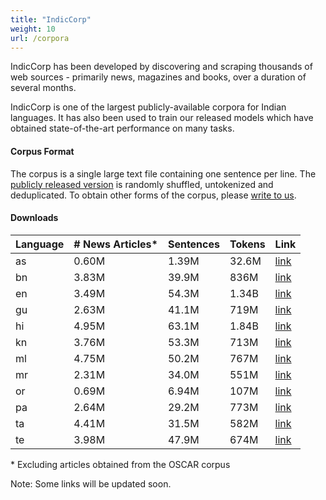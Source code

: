 ```yaml
---
title: "IndicCorp"
weight: 10
url: /corpora
---
```


IndicCorp has been developed by discovering and scraping thousands of web sources - primarily news, magazines and books, over a duration of several months.

IndicCorp is one of the largest publicly-available corpora for Indian languages. It has also been used to train our released models which have obtained state-of-the-art performance on many tasks.


#### Corpus Format

The corpus is a single large text file containing one sentence per line. The [publicly released version](#downloads) is randomly shuffled, untokenized and deduplicated. To obtain other forms of the corpus, please [write to us](/aboutus#contactus).


#### Downloads


| Language | \# News Articles* | Sentences     | Tokens        | Link     |
| -------- | ----------------- | ------------- | ------------- | -------- |
| as       | 0.60M             | 1.39M   |  32.6M  | [link](https://storage.googleapis.com/ai4bharat-public-indic-nlp-corpora/indiccorp/as.tar.xz) |
| bn       | 3.83M             | 39.9M | 836M  | [link](https://storage.googleapis.com/ai4bharat-public-indic-nlp-corpora/indiccorp/bn.tar.xz) |
| en       | 3.49M             | 54.3M | 1.34B | [link](https://storage.googleapis.com/ai4bharat-public-indic-nlp-corpora/indiccorp/en.tar.xz) |
| gu       | 2.63M             | 41.1M | 719M  | [link](https://storage.googleapis.com/ai4bharat-public-indic-nlp-corpora/indiccorp/gu.tar.xz) |
| hi       | 4.95M             | 63.1M |  1.84B | [link](https://storage.googleapis.com/ai4bharat-public-indic-nlp-corpora/indiccorp/hi.tar.xz) |
| kn       | 3.76M             | 53.3M | 713M  | [link](https://storage.googleapis.com/ai4bharat-public-indic-nlp-corpora/indiccorp/bn.tar.xz) |
| ml       | 4.75M             | 50.2M |  767M  | [link](https://storage.googleapis.com/ai4bharat-public-indic-nlp-corpora/indiccorp/ml.tar.xz) |
| mr       | 2.31M             | 34.0M | 551M  | [link](https://storage.googleapis.com/ai4bharat-public-indic-nlp-corpora/indiccorp/mr.tar.xz) |
| or       | 0.69M             | 6.94M   | 107M   | [link](https://storage.googleapis.com/ai4bharat-public-indic-nlp-corpora/indiccorp/or.tar.xz) |
| pa       | 2.64M             | 29.2M |  773M  | [link](https://storage.googleapis.com/ai4bharat-public-indic-nlp-corpora/indiccorp/pa.tar.xz) |
| ta       | 4.41M             |  31.5M   |  582M  | [link](https://storage.googleapis.com/ai4bharat-public-indic-nlp-corpora/indiccorp/ta.tar.xz) |
| te       | 3.98M             | 47.9M   |  674M  | [link](https://storage.googleapis.com/ai4bharat-public-indic-nlp-corpora/indiccorp/te.tar.xz) |

\* Excluding articles obtained from the OSCAR corpus

Note: Some links will be updated soon.

